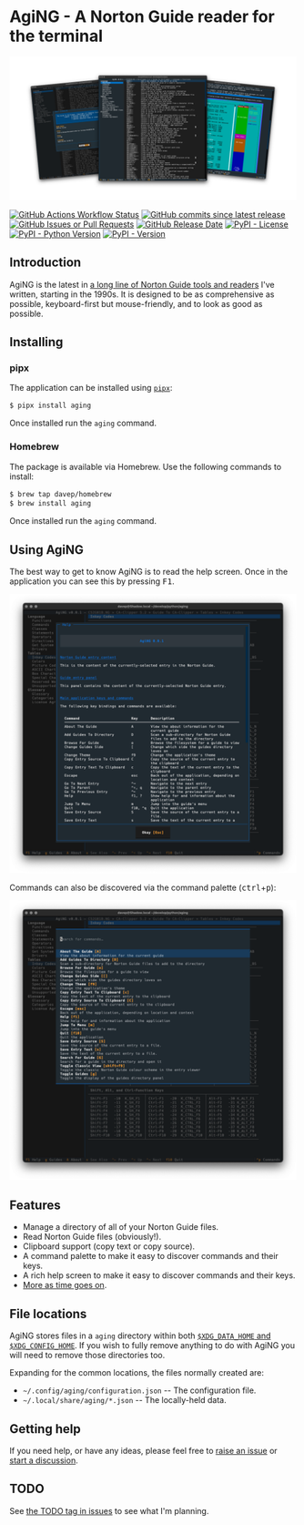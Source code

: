 # AgiNG - A Norton Guide reader for the terminal

![AgiNG](https://raw.githubusercontent.com/davep/aging/refs/heads/main/.images/aging-social-banner.png)

[![GitHub Actions Workflow Status](https://img.shields.io/github/actions/workflow/status/davep/aging/style-lint-and-test.yaml)](https://github.com/davep/aging/actions)
[![GitHub commits since latest release](https://img.shields.io/github/commits-since/davep/aging/latest)](https://github.com/davep/aging/commits/main/)
[![GitHub Issues or Pull Requests](https://img.shields.io/github/issues/davep/aging)](https://github.com/davep/aging/issues)
[![GitHub Release Date](https://img.shields.io/github/release-date/davep/aging)](https://github.com/davep/aging/releases)
[![PyPI - License](https://img.shields.io/pypi/l/aging)](https://github.com/davep/aging/blob/main/LICENSE)
[![PyPI - Python Version](https://img.shields.io/pypi/pyversions/aging)](https://github.com/davep/aging/blob/main/pyproject.toml)
[![PyPI - Version](https://img.shields.io/pypi/v/aging)](https://pypi.org/project/aging/)

## Introduction

AgiNG is the latest in [a long line of Norton Guide tools and
readers](https://www.davep.org/norton-guides/) I've written, starting in the
1990s. It is designed to be as comprehensive as possible, keyboard-first but
mouse-friendly, and to look as good as possible.

## Installing

### pipx

The application can be installed using [`pipx`](https://pypa.github.io/pipx/):

```sh
$ pipx install aging
```

Once installed run the `aging` command.

### Homebrew

The package is available via Homebrew. Use the following commands to install:

```sh
$ brew tap davep/homebrew
$ brew install aging
```

Once installed run the `aging` command.

## Using AgiNG

The best way to get to know AgiNG is to read the help screen. Once in the
application you can see this by pressing <kbd>F1</kbd>.

![AgiNG Help](https://raw.githubusercontent.com/davep/aging/refs/heads/main/.images/aging-help-screen.png)

Commands can also be discovered via the command palette
(<kbd>ctrl</kbd>+<kbd>p</kbd>):

![The command palette](https://raw.githubusercontent.com/davep/aging/refs/heads/main/.images/aging-command-palette.png)

## Features

- Manage a directory of all of your Norton Guide files.
- Read Norton Guide files (obviously!).
- Clipboard support (copy text or copy source).
- A command palette to make it easy to discover commands and their keys.
- A rich help screen to make it easy to discover commands and their keys.
- [More as time goes on](https://github.com/davep/aging/issues?q=is%3Aissue+is%3Aopen+label%3ATODO).

## File locations

AgiNG stores files in a `aging` directory within both [`$XDG_DATA_HOME` and
`$XDG_CONFIG_HOME`](https://specifications.freedesktop.org/basedir-spec/latest/).
If you wish to fully remove anything to do with AgiNG you will need to
remove those directories too.

Expanding for the common locations, the files normally created are:

- `~/.config/aging/configuration.json` -- The configuration file.
- `~/.local/share/aging/*.json` -- The locally-held data.

## Getting help

If you need help, or have any ideas, please feel free to [raise an
issue](https://github.com/davep/aging/issues) or [start a
discussion](https://github.com/davep/aging/discussions).

## TODO

See [the TODO tag in
issues](https://github.com/davep/aging/issues?q=is%3Aissue+is%3Aopen+label%3ATODO)
to see what I'm planning.

[//]: # (README.md ends here)
